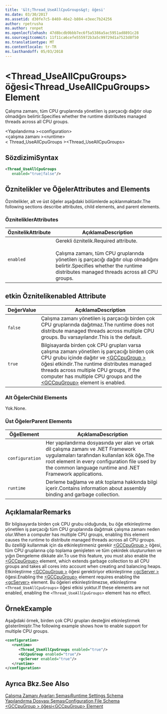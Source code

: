 ```yaml
---
title: '&lt;Thread_UseAllCpuGroups&gt; öğesi'
ms.date: 03/30/2017
ms.assetid: d30fe7c5-8469-46e2-b804-e3eec7b24256
author: rpetrusha
ms.author: ronpet
ms.openlocfilehash: 47d8bcdb9bbb7ec6f5a5386a5ac5951ad8891c28
ms.sourcegitcommit: 11f11ca6cefe555972b3a5c99729d1a7523d8f50
ms.translationtype: MT
ms.contentlocale: tr-TR
ms.lasthandoff: 05/03/2018
---
```

# <a name="ltthreaduseallcpugroupsgt-element"></a><span data-ttu-id="a6f7a-102">&lt;Thread_UseAllCpuGroups&gt; öğesi</span><span class="sxs-lookup"><span data-stu-id="a6f7a-102">&lt;Thread_UseAllCpuGroups&gt; Element</span></span>
<span data-ttu-id="a6f7a-103">Çalışma zamanı, tüm CPU gruplarında yönetilen iş parçacığı dağıtır olup olmadığını belirtir.</span><span class="sxs-lookup"><span data-stu-id="a6f7a-103">Specifies whether the runtime distributes managed threads across all CPU groups.</span></span>  
  
 <span data-ttu-id="a6f7a-104">\<Yapılandırma ></span><span class="sxs-lookup"><span data-stu-id="a6f7a-104">\<configuration></span></span>  
<span data-ttu-id="a6f7a-105">\<çalışma zamanı ></span><span class="sxs-lookup"><span data-stu-id="a6f7a-105">\<runtime></span></span>  
<span data-ttu-id="a6f7a-106">< Thread_UseAllCpuGroups ></span><span class="sxs-lookup"><span data-stu-id="a6f7a-106"><Thread_UseAllCpuGroups></span></span>  
  
## <a name="syntax"></a><span data-ttu-id="a6f7a-107">Sözdizimi</span><span class="sxs-lookup"><span data-stu-id="a6f7a-107">Syntax</span></span>  
  
```xml
<Thread_UseAllCpuGroups    
   enabled="true|false"/>  
```  
  
## <a name="attributes-and-elements"></a><span data-ttu-id="a6f7a-108">Öznitelikler ve Öğeler</span><span class="sxs-lookup"><span data-stu-id="a6f7a-108">Attributes and Elements</span></span>  
 <span data-ttu-id="a6f7a-109">Öznitelikler, alt ve üst öğeler aşağıdaki bölümlerde açıklanmaktadır.</span><span class="sxs-lookup"><span data-stu-id="a6f7a-109">The following sections describe attributes, child elements, and parent elements.</span></span>  
  
### <a name="attributes"></a><span data-ttu-id="a6f7a-110">Öznitelikler</span><span class="sxs-lookup"><span data-stu-id="a6f7a-110">Attributes</span></span>  
  
|<span data-ttu-id="a6f7a-111">Öznitelik</span><span class="sxs-lookup"><span data-stu-id="a6f7a-111">Attribute</span></span>|<span data-ttu-id="a6f7a-112">Açıklama</span><span class="sxs-lookup"><span data-stu-id="a6f7a-112">Description</span></span>|  
|---------------|-----------------|  
|`enabled`|<span data-ttu-id="a6f7a-113">Gerekli öznitelik.</span><span class="sxs-lookup"><span data-stu-id="a6f7a-113">Required attribute.</span></span><br /><br /> <span data-ttu-id="a6f7a-114">Çalışma zamanı, tüm CPU gruplarında yönetilen iş parçacığı dağıtır olup olmadığını belirtir.</span><span class="sxs-lookup"><span data-stu-id="a6f7a-114">Specifies whether the runtime distributes managed threads across all CPU groups.</span></span>|  
  
## <a name="enabled-attribute"></a><span data-ttu-id="a6f7a-115">etkin Öznitelik</span><span class="sxs-lookup"><span data-stu-id="a6f7a-115">enabled Attribute</span></span>  
  
|<span data-ttu-id="a6f7a-116">Değer</span><span class="sxs-lookup"><span data-stu-id="a6f7a-116">Value</span></span>|<span data-ttu-id="a6f7a-117">Açıklama</span><span class="sxs-lookup"><span data-stu-id="a6f7a-117">Description</span></span>|  
|-----------|-----------------|  
|`false`|<span data-ttu-id="a6f7a-118">Çalışma zamanı yönetilen iş parçacığı birden çok CPU gruplarında dağıtmaz.</span><span class="sxs-lookup"><span data-stu-id="a6f7a-118">The runtime does not distribute managed threads across multiple CPU groups.</span></span> <span data-ttu-id="a6f7a-119">Bu varsayılandır.</span><span class="sxs-lookup"><span data-stu-id="a6f7a-119">This is the default.</span></span>|  
|`true`|<span data-ttu-id="a6f7a-120">Bilgisayarda birden çok CPU grupları varsa çalışma zamanı yönetilen iş parçacığı birden çok CPU grubu içinde dağıtır ve [ \<GCCpuGroup >](../../../../../docs/framework/configure-apps/file-schema/runtime/gccpugroup-element.md) öğesi etkindir.</span><span class="sxs-lookup"><span data-stu-id="a6f7a-120">The runtime distributes managed threads across multiple CPU groups, if the computer has multiple CPU groups and the [\<GCCpuGroup>](../../../../../docs/framework/configure-apps/file-schema/runtime/gccpugroup-element.md) element is enabled.</span></span>|  
  
### <a name="child-elements"></a><span data-ttu-id="a6f7a-121">Alt Öğeler</span><span class="sxs-lookup"><span data-stu-id="a6f7a-121">Child Elements</span></span>  
 <span data-ttu-id="a6f7a-122">Yok.</span><span class="sxs-lookup"><span data-stu-id="a6f7a-122">None.</span></span>  
  
### <a name="parent-elements"></a><span data-ttu-id="a6f7a-123">Üst Öğeler</span><span class="sxs-lookup"><span data-stu-id="a6f7a-123">Parent Elements</span></span>  
  
|<span data-ttu-id="a6f7a-124">Öğe</span><span class="sxs-lookup"><span data-stu-id="a6f7a-124">Element</span></span>|<span data-ttu-id="a6f7a-125">Açıklama</span><span class="sxs-lookup"><span data-stu-id="a6f7a-125">Description</span></span>|  
|-------------|-----------------|  
|`configuration`|<span data-ttu-id="a6f7a-126">Her yapılandırma dosyasında yer alan ve ortak dil çalışma zamanı ve .NET Framework uygulamaları tarafından kullanılan kök öğe.</span><span class="sxs-lookup"><span data-stu-id="a6f7a-126">The root element in every configuration file used by the common language runtime and .NET Framework applications.</span></span>|  
|`runtime`|<span data-ttu-id="a6f7a-127">Derleme bağlama ve atık toplama hakkında bilgi içerir.</span><span class="sxs-lookup"><span data-stu-id="a6f7a-127">Contains information about assembly binding and garbage collection.</span></span>|  
  
## <a name="remarks"></a><span data-ttu-id="a6f7a-128">Açıklamalar</span><span class="sxs-lookup"><span data-stu-id="a6f7a-128">Remarks</span></span>  
 <span data-ttu-id="a6f7a-129">Bir bilgisayarda birden çok CPU grubu olduğunda, bu öğe etkinleştirme yönetilen iş parçacığı tüm CPU gruplarında dağıtmak çalışma zamanı neden olur.</span><span class="sxs-lookup"><span data-stu-id="a6f7a-129">When a computer has multiple CPU groups, enabling this element causes the runtime to distribute managed threads across all CPU groups.</span></span> <span data-ttu-id="a6f7a-130">Bu özelliği kullanmak için da etkinleştirmeniz gerekir [ \<GCCpuGroup >](../../../../../docs/framework/configure-apps/file-schema/runtime/gccpugroup-element.md) öğesi, tüm CPU gruplarına çöp toplama genişleten ve tüm çekirdek oluştururken ve yığın Dengeleme dikkate alır.</span><span class="sxs-lookup"><span data-stu-id="a6f7a-130">To use this feature, you must also enable the [\<GCCpuGroup>](../../../../../docs/framework/configure-apps/file-schema/runtime/gccpugroup-element.md) element, which extends garbage collection to all CPU groups and takes all cores into account when creating and balancing heaps.</span></span> <span data-ttu-id="a6f7a-131">Etkinleştirme [ \<GCCpuGroup >](../../../../../docs/framework/configure-apps/file-schema/runtime/gccpugroup-element.md) öğesi gerektiriyor etkinleştirme [ \<gcServer >](../../../../../docs/framework/configure-apps/file-schema/runtime/gcserver-element.md) öğesi.</span><span class="sxs-lookup"><span data-stu-id="a6f7a-131">Enabling the [\<GCCpuGroup>](../../../../../docs/framework/configure-apps/file-schema/runtime/gccpugroup-element.md) element requires enabling the [\<gcServer>](../../../../../docs/framework/configure-apps/file-schema/runtime/gcserver-element.md) element.</span></span> <span data-ttu-id="a6f7a-132">Bu öğeleri etkinleştirilmezse, etkinleştirme `<Thread_UseAllCpuGroups>` öğesi etkisi yoktur.</span><span class="sxs-lookup"><span data-stu-id="a6f7a-132">If these elements are not enabled, enabling the `<Thread_UseAllCpuGroups>` element has no effect.</span></span>  
  
## <a name="example"></a><span data-ttu-id="a6f7a-133">Örnek</span><span class="sxs-lookup"><span data-stu-id="a6f7a-133">Example</span></span>  
 <span data-ttu-id="a6f7a-134">Aşağıdaki örnek, birden çok CPU grupları desteğini etkinleştirmek gösterilmiştir.</span><span class="sxs-lookup"><span data-stu-id="a6f7a-134">The following example shows how to enable support for multiple CPU groups.</span></span>  
  
```xml  
<configuration>  
   <runtime>  
      <Thread_UseAllCpuGroups enabled="true"/>  
      <GCCpuGroup enabled="true"/>  
      <gcServer enabled="true"/>  
   </runtime>  
</configuration>  
```  
  
## <a name="see-also"></a><span data-ttu-id="a6f7a-135">Ayrıca Bkz.</span><span class="sxs-lookup"><span data-stu-id="a6f7a-135">See Also</span></span>  
 [<span data-ttu-id="a6f7a-136">Çalışma Zamanı Ayarları Şeması</span><span class="sxs-lookup"><span data-stu-id="a6f7a-136">Runtime Settings Schema</span></span>](../../../../../docs/framework/configure-apps/file-schema/runtime/index.md)  
 [<span data-ttu-id="a6f7a-137">Yapılandırma Dosyası Şeması</span><span class="sxs-lookup"><span data-stu-id="a6f7a-137">Configuration File Schema</span></span>](../../../../../docs/framework/configure-apps/file-schema/index.md)  
 [<span data-ttu-id="a6f7a-138">\<GCCpuGroup > öğesi</span><span class="sxs-lookup"><span data-stu-id="a6f7a-138">\<GCCpuGroup> Element</span></span>](../../../../../docs/framework/configure-apps/file-schema/runtime/gccpugroup-element.md)
